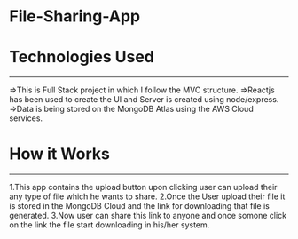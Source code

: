 # File-Sharing-App

# Technologies Used
--------------------------------------------------------------
=>This is Full Stack project in which I follow the MVC structure.
=>Reactjs has been used to create the UI and Server is created using node/express.
=>Data is being stored on the MongoDB Atlas using the AWS Cloud services.

# How it Works
---------------------------------------------------------------
1.This app contains the upload button upon clicking user can upload their any type of file which he wants to share.
2.Once the User upload their file it is stored in the MongoDB Cloud and the link for downloading that file is generated.
3.Now user can share this link to anyone and once somone click on the link the file start downloading in his/her system.
